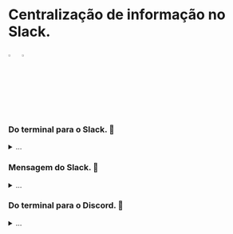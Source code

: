 # Centralização de informação no Slack.

<p align="left">
  <img alt="Python 3.x" src="https://cdn.icon-icons.com/icons2/2699/PNG/512/python_logo_icon_168886.png" title="Python 3.x" width="3%">
  &nbsp
  <img alt="Slack" src="https://cdn-icons-png.flaticon.com/512/2111/2111615.png" title="Slack" width="3%">
</p>

### Do terminal para o Slack. 📢

<details><summary>...</summary>
    
A capacidade de reporta a análise é o elemento que falta para que esse script python se torne uma solução, mas temos que obter uma forma de entrega de mensagens que cumpra algums requisitos:
  
  - **Histórico de mensagens salvo na nuvem**.
  - **Software de mensagens acessível em diversas plataformas**.
  - **Não precise de investimento**.

Para isso vamos usar o [Slack](https://slack.com/intl/pt-br/downloads), que pode ser instalado em sistemas **Linux**, **MacOS**, **Windows**, **Android**, **IOS** e também conta com a **versão web**, no Slack é possível gerar uma forma de enviar mensagem (**[webhooks](https://slack.com/intl/pt-br/help/articles/115005265063-Webhooks-de-entrada-para-o-Slack#configurar-webhooks-de-entrada)**) de forma programática e sem nenhum custo.

No trecho de código abaixo vamos usar a biblioteca **`requests`** para enviar uma mensagen [formatada](https://app.slack.com/block-kit-builder/T02FMJ8NMKM#%7B%22blocks%22:%5B%7B%22type%22:%22section%22,%22text%22:%7B%22type%22:%22plain_text%22,%22emoji%22:true,%22text%22:%22Its%20fine!%20This%20is%20a%20test!%22%7D%7D%5D%7D) para um canal do Slack usando o **`webhook`** gerado para integração **incoming-webhook**, usando a biblioteca **`subprocess`** o **hostname do servidor** é obtido para ser informado no título do alerta enviado ao canal do Slack, permitindo identificar o **servidor de origem** do alerta.

```python
#!/usr/bin/env python3
import subprocess
import requests

# Funcao envia um alerta para o slack via webhook.
def enviar_msg_slack(lista_de_ip):
    # Variavel recebe o webhook do slack.
    SLACK_WEBHOOK = "https://hooks.slack.com/services/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I"
    # Variavel recebe o nome do projeto que emite o alerta.
    MSG_NOME_APP = "Python IPv4 hunter."
    # Variavel recebe um texto descrevendo o alerta.
    MSG_CONTEXTO = "IPv4 maliciosos identificados interagindo com ativo de rede."
    # Variavel recebe o hostname do servidor que esta executando o script.
    SRV_HOSTNAME = subprocess.run(["hostname"], universal_newlines=True, stdout=subprocess.PIPE, stderr=subprocess.PIPE)
    # Variavel recebe o titulo informando o hostname do servidor.
    MSG_TITULO = f"Servidor afetado: {SRV_HOSTNAME.stdout}"

    ## Dicionario usado no cabecalho da requisicao web de envio do alerta.
    headers = {
        "Content-Type": "application/x-www-form-urlencoded"
    }
    ## Formatando lista com links do abuseipdb.
    lista_formatada = []
    for endereco_ip in lista_de_ip:
        lista_formatada.append(f"<https://www.abuseipdb.com/check/{endereco_ip}|{endereco_ip}>")
    ## Formata cada item da lista formatada com os links, colocando um por linha.
    lista_de_ip = "\n".join(lista_formatada)

    ## Formatando o corpo do alerta enviado para o slack, observe que o formato JSON define os campos onde cada informacoa deve ser exibida.
    campos_msg = {
            "username": MSG_NOME_APP,
            "icon_emoji": ":warning:",
            "blocks": [
                {
                    "type": "section",
                    "text": {
                        "type": "mrkdwn",
                        "text": f"*{MSG_CONTEXTO}*"
                    }
                },
                {"type": "section",
                    "text": {
                        "type": "mrkdwn",
                        "text": f"{MSG_TITULO}\n\n{lista_de_ip}\n"
                        }
                    },
                {"type": "divider"
                    }
                ]
            }
    
    # Realizando o request usando o webhook do slack.
    data = f"payload={campos_msg}"
    # Variavel recebe a resposta da requisicao web.
    response = requests.post(SLACK_WEBHOOK, headers=headers, data=data)
    # Exibindo o texto da resposta da requisicao.
    print(response.text)

################################################################
############   USANDO FUNCAO E ENVIANDO MSG PARA O SLACK.
################################################################

# Declarando uma lista de teste.
l = ["8.8.8.8"]
# Chamando a funcao e passando a lista de teste (l) como argumento.
enviar_msg_slack(l)
```
    
</details>

### Mensagem do Slack. 📑

<details><summary>...</summary>

O corpo do alerta enviado para o Slack tem as seguintes informações.

 - [x] Nome do projeto que gera os alertas.
 - [x] Descrição do tipo de alerta.
 - [x] Hostname do servidor afetado.
 - [x] Lista de endereços IPv4 públicos analisados e identificados como maliciosos (cada IP tem um link para sua página no abuseipdb).


<p align="center">
  <img alt="Alerta Slack" src="https://user-images.githubusercontent.com/66579913/188254661-ae96f507-7f95-4dce-ac9b-89b158888796.png" title="Alerta Slack" width="65%">
</p>

</details>


### Do terminal para o Discord. 📢

<details><summary>...</summary>
  
```python
import subprocess
import requests
import json

def discord_msg(lista_de_ip):
    # Variável recebe o webhook do Discord.
    DISCORD_WEBHOOK = "https://discord.com/api/webhooks/1153043817117798573/NazD8w2T7APQUCGkCXZtpfA4UMwTWspvZMI-v2uUPuMClv65AmlYc5M-n86Oz_g3up8A"
    
    # Variável recebe o nome do projeto que emite o alerta.
    MSG_NOME_APP = "Python IPv4 hunter."
    
    # Variável recebe um texto descrevendo o alerta.
    MSG_CONTEXTO = "IPv4 maliciosos identificados interagindo com ativo de rede."
    
    # Variável recebe o hostname do servidor que está executando o script.
    SRV_HOSTNAME = subprocess.run(["hostname"], universal_newlines=True, stdout=subprocess.PIPE, stderr=subprocess.PIPE)
    
    # Variável recebe o título informando o hostname do servidor.
    MSG_TITULO = f"Servidor afetado: {SRV_HOSTNAME.stdout}"

    # Formatando lista com links do abuseipdb.
    lista_formatada = []
    for endereco_ip in lista_de_ip:
        lista_formatada.append(f"[{endereco_ip}](https://www.abuseipdb.com/check/{endereco_ip})")
    
    # Formata cada item da lista formatada com os links, colocando um por linha.
    lista_de_ip = "\n".join(lista_formatada)

    # Montando a mensagem que será enviada para o Discord.
    mensagem = f"**{MSG_CONTEXTO}**\n\n{MSG_TITULO}\n\n{lista_de_ip}\n"
    
    # Dicionário usado para o corpo da requisição.
    campos_msg = {
        "content": mensagem,
        "username": MSG_NOME_APP
    }
    
    # Realizando o request usando o webhook do Discord.
    response = requests.post(DISCORD_WEBHOOK, data=json.dumps(campos_msg), headers={"Content-Type": "application/json"})

    # Exibindo o texto da resposta da requisição.
    print(response.text)

# Declarando uma lista de teste.
l = ["8.8.8.8"]
# Chamando a função e passando a lista de teste (l) como argumento.
discord_msg(l)
```

<p align="center">
  <img alt="Alerta Discord" src="https://i.imgur.com/JkPyKfX.png" title="Alerta Discord" width="65%">
</p>

</details>
